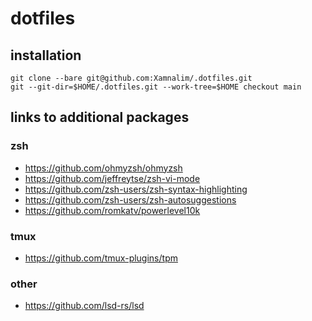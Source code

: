 # dotfiles

## installation
```
git clone --bare git@github.com:Xamnalim/.dotfiles.git
git --git-dir=$HOME/.dotfiles.git --work-tree=$HOME checkout main
```
## links to additional packages
### zsh
* https://github.com/ohmyzsh/ohmyzsh
* https://github.com/jeffreytse/zsh-vi-mode
* https://github.com/zsh-users/zsh-syntax-highlighting
* https://github.com/zsh-users/zsh-autosuggestions
* https://github.com/romkatv/powerlevel10k
### tmux
* https://github.com/tmux-plugins/tpm
### other
* https://github.com/lsd-rs/lsd
